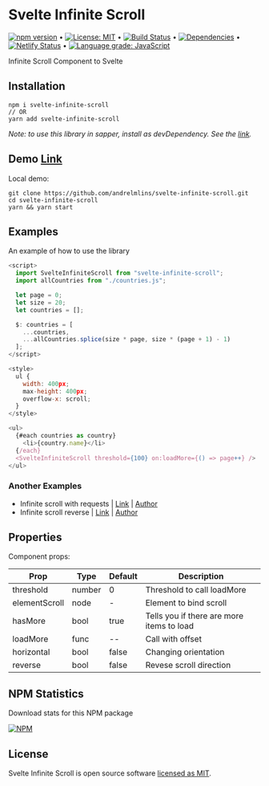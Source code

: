 # Svelte Infinite Scroll

[![npm version](https://badge.fury.io/js/svelte-infinite-scroll.svg)](https://www.npmjs.com/package/svelte-infinite-scroll) &bull; [![License: MIT](https://img.shields.io/badge/License-MIT-yellow.svg)](https://github.com/andrelmlins/svelte-infinite-scroll/blob/master/LICENSE) &bull; [![Build Status](https://travis-ci.com/andrelmlins/svelte-infinite-scroll.svg?branch=master)](https://travis-ci.com/andrelmlins/svelte-infinite-scroll) &bull; [![Dependencies](https://david-dm.org/andrelmlins/svelte-infinite-scroll.svg)](https://david-dm.org/andrelmlins/svelte-infinite-scroll) &bull; [![Netlify Status](https://api.netlify.com/api/v1/badges/a16b6807-8f05-4e03-8ed4-33e5162155bb/deploy-status)](https://app.netlify.com/sites/svelte-infinite-scroll/deploys) &bull; [![Language grade: JavaScript](https://img.shields.io/lgtm/grade/javascript/g/andrelmlins/svelte-infinite-scroll.svg?logo=lgtm&logoWidth=18)](https://lgtm.com/projects/g/andrelmlins/svelte-infinite-scroll/context:javascript)

Infinite Scroll Component to Svelte

## Installation

```
npm i svelte-infinite-scroll
// OR
yarn add svelte-infinite-scroll
```

<em>Note: to use this library in sapper, install as devDependency. See the [link](https://github.com/sveltejs/sapper-template#using-external-components).</em>

## Demo [Link](https://svelte-infinite-scroll.netlify.com/)

Local demo:

```
git clone https://github.com/andrelmlins/svelte-infinite-scroll.git
cd svelte-infinite-scroll
yarn && yarn start
```

## Examples

An example of how to use the library

```js
<script>
  import SvelteInfiniteScroll from "svelte-infinite-scroll";
  import allCountries from "./countries.js";

  let page = 0;
  let size = 20;
  let countries = [];

  $: countries = [
    ...countries,
    ...allCountries.splice(size * page, size * (page + 1) - 1)
  ];
</script>

<style>
  ul {
    width: 400px;
    max-height: 400px;
    overflow-x: scroll;
  }
</style>

<ul>
  {#each countries as country}
    <li>{country.name}</li>
  {/each}
  <SvelteInfiniteScroll threshold={100} on:loadMore={() => page++} />
</ul>
```

### Another Examples

- Infinite scroll with requests | [Link](https://svelte.dev/repl/4863a658f3584b81bbe3d9f54eb67899) | [Author](https://github.com/kilianso)
- Infinite scroll reverse | [Link](https://svelte.dev/repl/36d00aa55c7c4ff68914ce314f4e1ca4) | [Author](https://github.com/andrelmlins)

## Properties

Component props:

| Prop          | Type   | Default | Description                               |
| ------------- | ------ | ------- | ----------------------------------------- |
| threshold     | number | 0       | Threshold to call loadMore                |
| elementScroll | node   | -       | Element to bind scroll                    |
| hasMore       | bool   | true    | Tells you if there are more items to load |
| loadMore      | func   | --      | Call with offset                          |
| horizontal    | bool   | false   | Changing orientation                      |
| reverse       | bool   | false   | Revese scroll direction                   |

## NPM Statistics

Download stats for this NPM package

[![NPM](https://nodei.co/npm/svelte-infinite-scroll.png)](https://nodei.co/npm/svelte-infinite-scroll/)

## License

Svelte Infinite Scroll is open source software [licensed as MIT](https://github.com/andrelmlins/svelte-infinite-scroll/blob/master/LICENSE).
